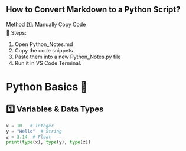 ## How to Convert Markdown to a Python Script?
Method 1️⃣: Manually Copy Code  
📌 Steps:
1. Open Python_Notes.md
2. Copy the code snippets
3. Paste them into a new Python_Notes.py file
4. Run it in VS Code Terminal.

# Python Basics 🐍
## 1️⃣ Variables & Data Types
```python
x = 10   # Integer
y = "Hello"  # String
z = 3.14  # Float
print(type(x), type(y), type(z))
